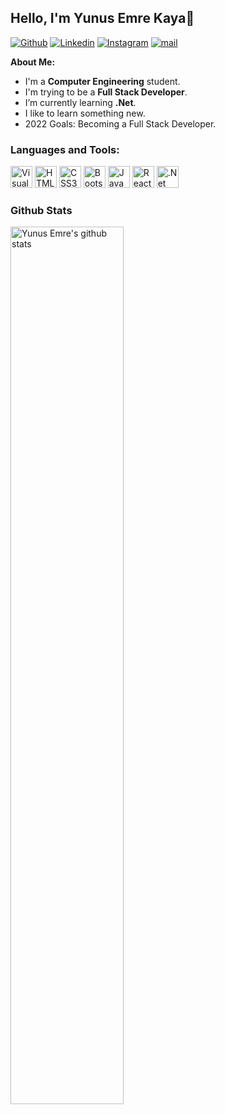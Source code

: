 

## Hello, I'm Yunus Emre Kaya👋

[![Github](https://img.shields.io/badge/-Github-000?style=flat&logo=Github&logoColor=white)](https://github.com/yemrekayaa) [![Linkedin](https://img.shields.io/badge/-LinkedIn-000?style=flat&logo=Linkedin&logoColor=white)](https://www.linkedin.com/in/yemrekayaa/) [![Instagram](https://img.shields.io/badge/-Instagram-000?style=flat&logo=instagram&logoColor=white)](https://www.instagram.com/yemrekayaa) [![mail](https://img.shields.io/badge/-Mail-000?style=flat&logo=gmail&logoColor=white)](mailto:yemrekayatr@gmail.com)


**About Me:**

- I'm a __Computer Engineering__ student.
- I'm trying to be a __Full Stack Developer__.
- I’m currently learning __.Net__.
- I like to learn something new.
- 2022 Goals: Becoming a Full Stack Developer.

### Languages and Tools:
<img alt="Visual Studio Code" width="35" src="https://www.vectorlogo.zone/logos/visualstudio_code/visualstudio_code-icon.svg"/>

<img alt="HTML5" width="35" src="https://www.vectorlogo.zone/logos/w3_html5/w3_html5-icon.svg"/>
<img alt="CSS3" width="35" src="https://www.vectorlogo.zone/logos/w3_css/w3_css-icon.svg"/>
<img alt="Bootstrap" width="35" src="https://www.vectorlogo.zone/logos/getbootstrap/getbootstrap-icon.svg"/>

<img alt="JavaScript" width="35" src="https://www.vectorlogo.zone/logos/javascript/javascript-icon.svg"/>
<img alt="React" width="35" src="https://www.vectorlogo.zone/logos/reactjs/reactjs-icon.svg"/>

<img alt=".Net" width="35" src="https://www.vectorlogo.zone/logos/dotnet/dotnet-icon.svg"/>

<!-- <img alt="Git" width="35" src="https://www.vectorlogo.zone/logos/git-scm/git-scm-icon.svg"/>
<img alt="Github" width="35" src="https://www.vectorlogo.zone/logos/github/github-tile.svg"/> -->

### Github Stats

<img width="60%" alt="Yunus Emre's github stats" src="https://github-readme-stats.vercel.app/api?username=yemrekayaa&&show_icons=true&include_all_commits=true&theme=dark" />
